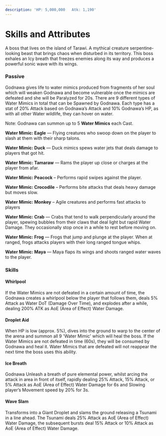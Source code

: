 ```yaml
---
description: 'HP: 5,000,000   Atk: 1,190'
---
```


# Skills and Attributes

A boss that lives on the island of Tarawi. A mythical creature serpentine-looking beast that brings chaos when disturbed in its territory. This boss exhales an Icy breath that freezes enemies along its way and produces a powerful sonic wave with its wings.

### Passive

Godnawa gives life to water mimics produced from fragments of her soul which will weaken Godnawa and become vulnerable once the mimics are defeated and she will be Paralyzed for 20s. There are 9 different types of Water Mimics in total that can be Spawned by Godnawa. Each type has a stat of 20% Attack based on Godnawa’s Attack and 10% Godnawa’s HP, as with all other Water wildlife, they can hover on water.

Note: Godnawa can summon up to 5 **Water Mimics** each Cast.

**Water Mimic: Eagle** — Flying creatures who swoop down on the player to slash at them with their sharp talons.

**Water Mimic: Duck** — Duck mimics spews water jets that deals damage to players that got hit.

**Water Mimic: Tamaraw** — Rams the player up close or charges at the player from afar.

**Water Mimic: Peacock** – Performs rapid swipes against the player.

**Water Mimic: Crocodile** – Performs bite attacks that deals heavy damage but moves slow.

**Water Mimic: Monkey** – Agile creatures and performs fast attacks to players

**Water Mimic: Crab** — Crabs that tend to walk perpendicularly around the player, spewing bubbles from their claws that deal light but rapid Water Damage. They occasionally stop once in a while to rest before moving on.

**Water Mimic: Frog** — Frogs that jump and plunge at the player. When at ranged, frogs attacks players with their long ranged tongue whips.

**Water Mimic: Maya** — Maya flaps its wings and shoots ranged water waves to the player.

### **Skills**

#### **Whirlpool**

If the Water Mimics are not defeated in a certain amount of time, the Godnawa creates a whirlpool below the player that follows them, deals 5% Attack as Water DoT (Damage Over Time), and explodes after a while, dealing 200% ATK as AoE (Area of Effect) Water Damage.

#### **Droplet Aid**

When HP is low (approx. 5%), dives into the ground to warp to the center of the arena and summon all 9 'Water Mimic' which will heal the boss. If the Water Mimics are not defeated in time (60s), they will be consumed by Godnawa and heal it. Water Mimics that are defeated will not reappear the next time the boss uses this ability.

#### **Ice Breath**

Godnawa Unleash a breath of pure elemental power, whilst arcing the attack in area in front of itself, rapidly dealing 25% Attack, 15% Attack, or 5% Attack as AoE (Area of Effect) Water Damage for 6s and Slowing player’s Movement speed by 20% for 3s.

#### **Wave Slam**

Transforms into a Giant Droplet and slams the ground releasing a Tsunami in a line ahead. The Tsunami deals 25% Attack as AoE (Area of Effect) Water Damage, the subsequent bursts deal 15% Attack or 10% Attack as AoE (Area of Effect) Water Damage.
